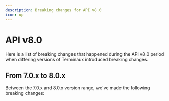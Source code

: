 ```yaml
---
description: Breaking changes for API v8.0
icon: up
---
```


# API v8.0

Here is a list of breaking changes that happened during the API v8.0 period when differing versions of Terminaux introduced breaking changes.

## From 7.0.x to 8.0.x

Between the 7.0.x and 8.0.x version range, we've made the following breaking changes:
